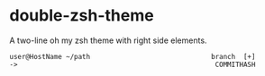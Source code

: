 # double-zsh-theme

A two-line oh my zsh theme with right side elements.

```
user@HostName ~/path                              branch  [+]
->                                                 COMMITHASH
```
